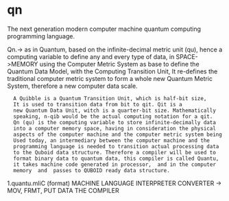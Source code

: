# qn
The next generation modern computer machine quantum computing programming language.

Qn.-> as in Quantum, based on the infinite-decimal metric unit (qu),
     hence a computing variable to define any and every type of data, in 
     SPACE->MEMORY using the Computer Metric System as base to define
     the Quantum Data Model, with the Computing Transition Unit,
     It re-defines the traditional computer metric system to form a whole 
     new Quantum Metric System, therefore a new computer data scale.
     
      A Quibble is a Quantum Transition Unit, which is half-bit size,
      It is used to transition data from bit to qit. Qit is a 
      new Quantum Data Unit, witch is a quarter-bit size. Mathematically 
      speaking, n-qib would be the actual computing notation for a qit. 
      Qn (qu) is the computing variable to store infinite-decimally data 
      into a computer memory space, having in consideration the physical 
      aspects of the computer machine and the computer metric system being 
      Used today, an intermediary between the computer machine and the 
      programming language is needed to transition actual processing data
      to the Quboid data structure. Therefore a compiler will be used to 
      format binary data to quantum data, this compiler is called Quantu, 
      it takes machine code generated in processor,  and in the computer 
      memory  and  passes to QUBOID ready data structure.
 
      

1.quantu.mliC (format) 
   MACHINE LANGUAGE INTERPRETER CONVERTER -> MOV, FRMT, PUT DATA
   THE COMPILER
